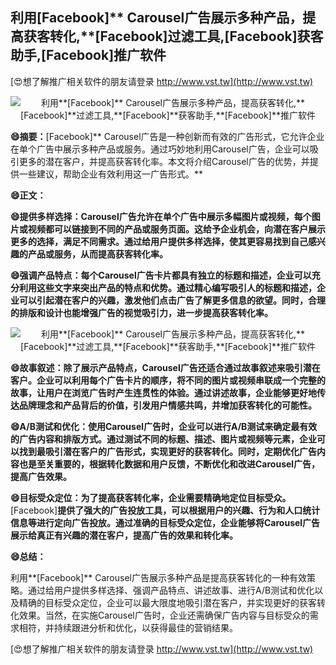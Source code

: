 ## **利用**[Facebook]** Carousel广告展示多种产品，提高获客转化,**[Facebook]**过滤工具,**[Facebook]**获客助手,**[Facebook]**推广软件**

[😍想了解推广相关软件的朋友请登录 http://www.vst.tw](http://www.vst.tw)

 <center><img src="https://vst.tw/MP4/tuiguang/png/7.png" alt="利用**[Facebook]** Carousel广告展示多种产品，提高获客转化,**[Facebook]**过滤工具,**[Facebook]**获客助手,**[Facebook]**推广软件"></center>

**😄摘要：**[Facebook]** Carousel广告是一种创新而有效的广告形式，它允许企业在单个广告中展示多种产品或服务。通过巧妙地利用Carousel广告，企业可以吸引更多的潜在客户，并提高获客转化率。本文将介绍Carousel广告的优势，并提供一些建议，帮助企业有效利用这一广告形式。**

**😄正文：**

**😄提供多样选择：Carousel广告允许在单个广告中展示多幅图片或视频，每个图片或视频都可以链接到不同的产品或服务页面。这给予企业机会，向潜在客户展示更多的选择，满足不同需求。通过给用户提供多样选择，使其更容易找到自己感兴趣的产品或服务，从而提高获客转化率。**

**😄强调产品特点：每个Carousel广告卡片都具有独立的标题和描述，企业可以充分利用这些文字来突出产品的特点和优势。通过精心编写吸引人的标题和描述，企业可以引起潜在客户的兴趣，激发他们点击广告了解更多信息的欲望。同时，合理的排版和设计也能增强广告的视觉吸引力，进一步提高获客转化率。**

 <center><img src="https://vst.tw/MP4/tuiguang/png/5.png" alt="利用**[Facebook]** Carousel广告展示多种产品，提高获客转化,**[Facebook]**过滤工具,**[Facebook]**获客助手,**[Facebook]**推广软件"></center>

**😄故事叙述：除了展示产品特点，Carousel广告还适合通过故事叙述来吸引潜在客户。企业可以利用每个广告卡片的顺序，将不同的图片或视频串联成一个完整的故事，让用户在浏览广告时产生连贯性的体验。通过讲述故事，企业能够更好地传达品牌理念和产品背后的价值，引发用户情感共鸣，并增加获客转化的可能性。**

**😄A/B测试和优化：使用Carousel广告时，企业可以进行A/B测试来确定最有效的广告内容和排版方式。通过测试不同的标题、描述、图片或视频等元素，企业可以找到最吸引潜在客户的广告形式，实现更好的获客转化。同时，定期优化广告内容也是至关重要的，根据转化数据和用户反馈，不断优化和改进Carousel广告，提高广告效果。**

**😄目标受众定位：为了提高获客转化率，企业需要精确地定位目标受众。**[Facebook]**提供了强大的广告投放工具，可以根据用户的兴趣、行为和人口统计信息等进行定向广告投放。通过准确的目标受众定位，企业能够将Carousel广告展示给真正有兴趣的潜在客户，提高广告的效果和转化率。**

**😄总结：**

利用**[Facebook]** Carousel广告展示多种产品是提高获客转化的一种有效策略。通过给用户提供多样选择、强调产品特点、讲述故事、进行A/B测试和优化以及精确的目标受众定位，企业可以最大限度地吸引潜在客户，并实现更好的获客转化效果。当然，在实施Carousel广告时，企业还需确保广告内容与目标受众的需求相符，并持续跟进分析和优化，以获得最佳的营销结果。

[😍想了解推广相关软件的朋友请登录 http://www.vst.tw](http://www.vst.tw)



